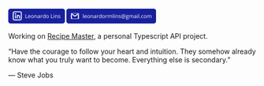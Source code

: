 [<img src="https://github.com/leonardormlins/leonardormlins/blob/main/Linkedin.png" alt="drawing" height="30"/>](https://www.linkedin.com/in/leonardormlins/)
[<img src="https://github.com/leonardormlins/leonardormlins/blob/main/Email.png" alt="drawing" height="30"/>](mailto:leonardormlins@gmail.com)

Working on [Recipe Master](https://github.com/leonardormlins/recipemaster-api), a personal Typescript API project.

“Have the courage to follow your heart and intuition. They somehow already know what you truly want to become. Everything else is secondary.”

― Steve Jobs
